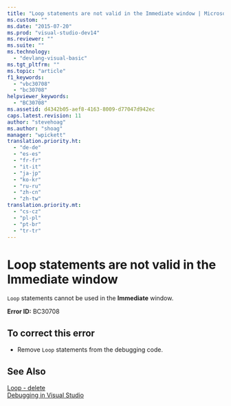 ```yaml
---
title: "Loop statements are not valid in the Immediate window | Microsoft Docs"
ms.custom: ""
ms.date: "2015-07-20"
ms.prod: "visual-studio-dev14"
ms.reviewer: ""
ms.suite: ""
ms.technology: 
  - "devlang-visual-basic"
ms.tgt_pltfrm: ""
ms.topic: "article"
f1_keywords: 
  - "vbc30708"
  - "bc30708"
helpviewer_keywords: 
  - "BC30708"
ms.assetid: d4342b05-aef8-4163-8009-d77047d942ec
caps.latest.revision: 11
author: "stevehoag"
ms.author: "shoag"
manager: "wpickett"
translation.priority.ht: 
  - "de-de"
  - "es-es"
  - "fr-fr"
  - "it-it"
  - "ja-jp"
  - "ko-kr"
  - "ru-ru"
  - "zh-cn"
  - "zh-tw"
translation.priority.mt: 
  - "cs-cz"
  - "pl-pl"
  - "pt-br"
  - "tr-tr"
---
```

# Loop statements are not valid in the Immediate window
`Loop` statements cannot be used in the **Immediate** window.  
  
 **Error ID:** BC30708  
  
## To correct this error  
  
-   Remove `Loop` statements from the debugging code.  
  
## See Also  
 [Loop - delete](http://msdn.microsoft.com/en-us/707e1afe-71d1-4ebd-83fd-3fa6a8e38e57)   
 [Debugging in Visual Studio](/visualstudio/debugger/debugging-in-visual-studio)